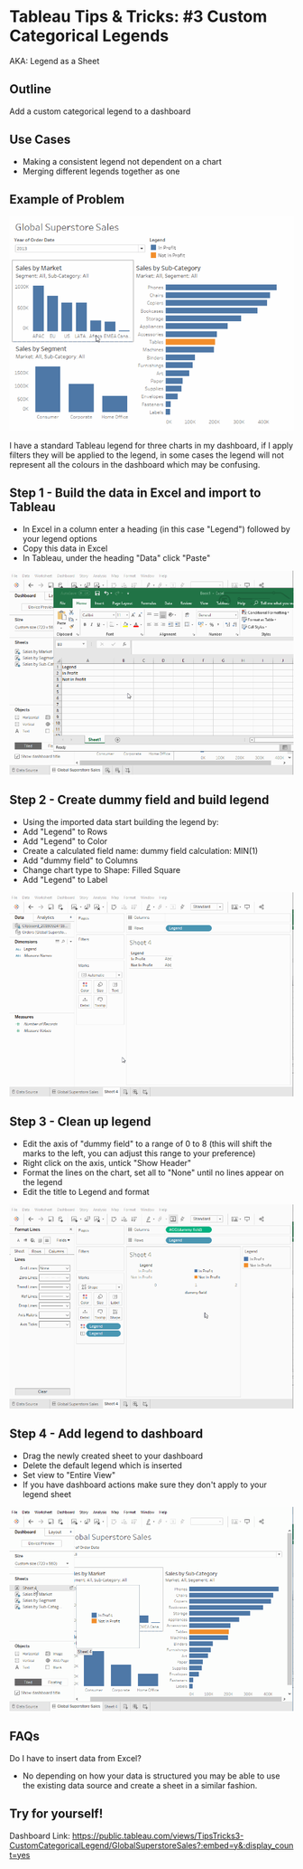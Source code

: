 # Tableau Tips & Tricks: #3 Custom Categorical Legends
AKA: Legend as a Sheet

## Outline

Add a custom categorical legend to a dashboard

## Use Cases
- Making a consistent legend not dependent on a chart
- Merging different legends together as one

## Example of Problem
![Example of Problem](gifs/t&t_03_categorical_legend/custom_cat_legend_1.gif "Example of Problem")

I have a standard Tableau legend for three charts in my dashboard, if I apply filters they will be applied to the legend, in some cases the legend will not represent all the colours in the dashboard which may be confusing. 

## Step 1 - Build the data in Excel and import to Tableau
- In Excel in a column enter a heading (in this case "Legend") followed by your legend options
- Copy this data in Excel
- In Tableau, under the heading "Data" click "Paste" 

![Step 1](gifs/t&t_03_categorical_legend/custom_cat_legend_2_excel_transfer.gif "Step 1")


## Step 2 - Create dummy field and build legend
- Using the imported data start building the legend by:
- Add "Legend" to Rows
- Add "Legend" to Color
- Create a calculated field
     name: dummy field
     calculation: MIN(1)
- Add "dummy field" to Columns
- Change chart type to Shape: Filled Square
- Add "Legend" to Label 

![Step 2](gifs/t&t_03_categorical_legend/custom_cat_legend_3_build_dummy_field.gif "Step 2")


## Step 3 - Clean up legend
- Edit the axis of "dummy field" to a range of 0 to 8 (this will shift the marks to the left, you can adjust this range to your preference)
- Right click on the axis, untick "Show Header"
- Format the lines on the chart, set all to "None" until no lines appear on the legend 
- Edit the title to Legend and format

![Step 3](gifs/t&t_03_categorical_legend/custom_cat_legend_4_clean_up.gif "Step 3")


## Step 4 - Add legend to dashboard
- Drag the newly created sheet to your dashboard
- Delete the default legend which is inserted
- Set view to "Entire View"
- If you have dashboard actions make sure they don't apply to your legend sheet

![Step 4](gifs/t&t_03_categorical_legend/custom_cat_legend_5_add_to_dash.gif "Step 4")


## FAQs

Do I have to insert data from Excel?

- No depending on how your data is structured you may be able to use the existing data source and create a sheet in a similar fashion. 

## Try for yourself!
Dashboard Link: <https://public.tableau.com/views/TipsTricks3-CustomCategoricalLegend/GlobalSuperstoreSales?:embed=y&:display_count=yes>
